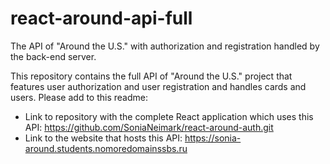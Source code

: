 # react-around-api-full
The API of "Around the U.S." with authorization and registration handled by the back-end server.

This repository contains the full API of "Around the U.S." project that features user authorization and user registration and handles cards and users. Please add to this readme:
* Link to repository with the complete React application which uses this API: https://github.com/SoniaNeimark/react-around-auth.git
* Link to the website that hosts this API: https://sonia-around.students.nomoredomainssbs.ru
